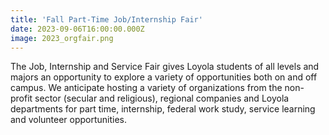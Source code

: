 ```yaml
---
title: 'Fall Part-Time Job/Internship Fair'
date: 2023-09-06T16:00:00.000Z
image: 2023_orgfair.png
---
```


The Job, Internship and Service Fair gives Loyola students of all levels and majors an opportunity to explore a variety of opportunities both on and off campus. We anticipate hosting a variety of organizations from the non-profit sector (secular and religious), regional companies and Loyola departments for part time, internship, federal work study, service learning and volunteer opportunities.